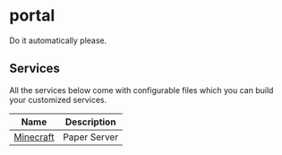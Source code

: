 # portal
Do it automatically please.

## Services
All the services below come with configurable files which you can build your customized services.

| Name | Description |
| --- | --- |
| [Minecraft](https://github.com/alirezaopmc/portal/tree/main/services/minecraft) | Paper Server |
